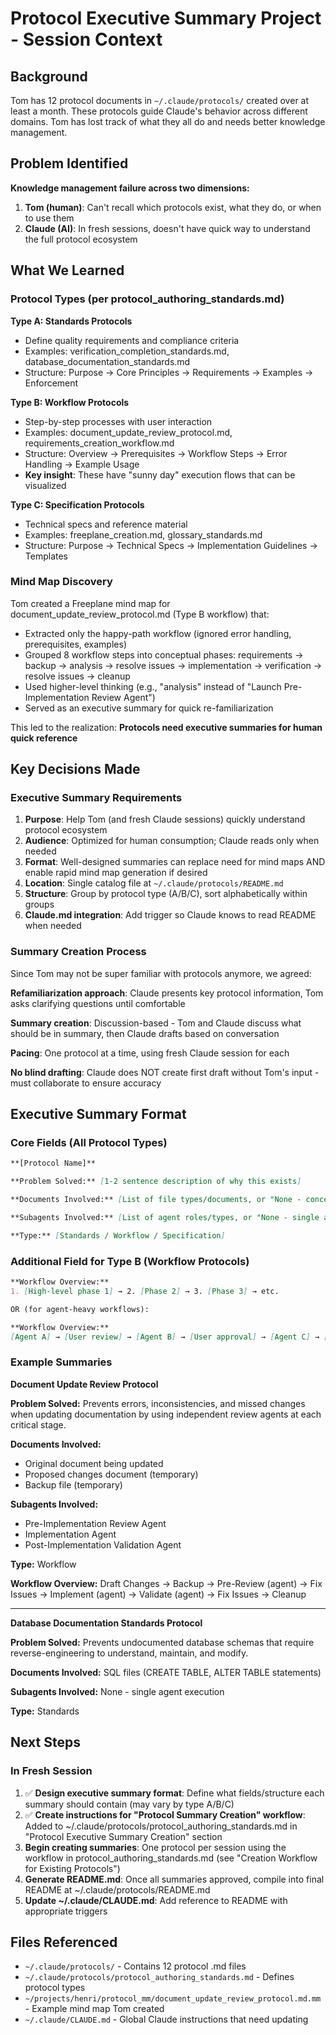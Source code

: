# Protocol Executive Summary Project - Session Context

## Background

Tom has 12 protocol documents in `~/.claude/protocols/` created over at least a month. These protocols guide Claude's behavior across different domains. Tom has lost track of what they all do and needs better knowledge management.

## Problem Identified

**Knowledge management failure across two dimensions:**
1. **Tom (human)**: Can't recall which protocols exist, what they do, or when to use them
2. **Claude (AI)**: In fresh sessions, doesn't have quick way to understand the full protocol ecosystem

## What We Learned

### Protocol Types (per protocol_authoring_standards.md)

**Type A: Standards Protocols**
- Define quality requirements and compliance criteria
- Examples: verification_completion_standards.md, database_documentation_standards.md
- Structure: Purpose → Core Principles → Requirements → Examples → Enforcement

**Type B: Workflow Protocols**
- Step-by-step processes with user interaction
- Examples: document_update_review_protocol.md, requirements_creation_workflow.md
- Structure: Overview → Prerequisites → Workflow Steps → Error Handling → Example Usage
- **Key insight**: These have "sunny day" execution flows that can be visualized

**Type C: Specification Protocols**
- Technical specs and reference material
- Examples: freeplane_creation.md, glossary_standards.md
- Structure: Purpose → Technical Specs → Implementation Guidelines → Templates

### Mind Map Discovery

Tom created a Freeplane mind map for document_update_review_protocol.md (Type B workflow) that:
- Extracted only the happy-path workflow (ignored error handling, prerequisites, examples)
- Grouped 8 workflow steps into conceptual phases: requirements → backup → analysis → resolve issues → implementation → verification → resolve issues → cleanup
- Used higher-level thinking (e.g., "analysis" instead of "Launch Pre-Implementation Review Agent")
- Served as an executive summary for quick re-familiarization

This led to the realization: **Protocols need executive summaries for human quick reference**

## Key Decisions Made

### Executive Summary Requirements
1. **Purpose**: Help Tom (and fresh Claude sessions) quickly understand protocol ecosystem
2. **Audience**: Optimized for human consumption; Claude reads only when needed
3. **Format**: Well-designed summaries can replace need for mind maps AND enable rapid mind map generation if desired
4. **Location**: Single catalog file at `~/.claude/protocols/README.md`
5. **Structure**: Group by protocol type (A/B/C), sort alphabetically within groups
6. **Claude.md integration**: Add trigger so Claude knows to read README when needed

### Summary Creation Process
Since Tom may not be super familiar with protocols anymore, we agreed:

**Refamiliarization approach**: Claude presents key protocol information, Tom asks clarifying questions until comfortable

**Summary creation**: Discussion-based - Tom and Claude discuss what should be in summary, then Claude drafts based on conversation

**Pacing**: One protocol at a time, using fresh Claude session for each

**No blind drafting**: Claude does NOT create first draft without Tom's input - must collaborate to ensure accuracy

## Executive Summary Format

### Core Fields (All Protocol Types)

```markdown
**[Protocol Name]**

**Problem Solved:** [1-2 sentence description of why this exists]

**Documents Involved:** [List of file types/documents, or "None - conceptual standards"]

**Subagents Involved:** [List of agent roles/types, or "None - single agent execution"]

**Type:** [Standards / Workflow / Specification]
```

### Additional Field for Type B (Workflow Protocols)

```markdown
**Workflow Overview:**
1. [High-level phase 1] → 2. [Phase 2] → 3. [Phase 3] → etc.

OR (for agent-heavy workflows):

**Workflow Overview:**
[Agent A] → [User review] → [Agent B] → [User approval] → [Agent C] → [Completion]
```

### Example Summaries

**Document Update Review Protocol**

**Problem Solved:** Prevents errors, inconsistencies, and missed changes when updating documentation by using independent review agents at each critical stage.

**Documents Involved:**
- Original document being updated
- Proposed changes document (temporary)
- Backup file (temporary)

**Subagents Involved:**
- Pre-Implementation Review Agent
- Implementation Agent
- Post-Implementation Validation Agent

**Type:** Workflow

**Workflow Overview:**
Draft Changes → Backup → Pre-Review (agent) → Fix Issues → Implement (agent) → Validate (agent) → Fix Issues → Cleanup

---

**Database Documentation Standards Protocol**

**Problem Solved:** Prevents undocumented database schemas that require reverse-engineering to understand, maintain, and modify.

**Documents Involved:** SQL files (CREATE TABLE, ALTER TABLE statements)

**Subagents Involved:** None - single agent execution

**Type:** Standards

## Next Steps

### In Fresh Session
1. ✅ **Design executive summary format**: Define what fields/structure each summary should contain (may vary by type A/B/C)
2. ✅ **Create instructions for "Protocol Summary Creation" workflow**: Added to ~/.claude/protocols/protocol_authoring_standards.md in "Protocol Executive Summary Creation" section
3. **Begin creating summaries**: One protocol per session using the workflow in protocol_authoring_standards.md (see "Creation Workflow for Existing Protocols")
4. **Generate README.md**: Once all summaries approved, compile into final README at ~/.claude/protocols/README.md
5. **Update ~/.claude/CLAUDE.md**: Add reference to README with appropriate triggers

## Files Referenced
- `~/.claude/protocols/` - Contains 12 protocol .md files
- `~/.claude/protocols/protocol_authoring_standards.md` - Defines protocol types
- `~/projects/henri/protocol_mm/document_update_review_protocol.md.mm` - Example mind map Tom created
- `~/.claude/CLAUDE.md` - Global Claude instructions that need updating

